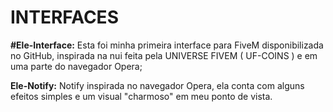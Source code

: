 # INTERFACES

**#Ele-Interface:** Esta foi minha primeira interface para FiveM disponibilizada no GitHub, inspirada na nui feita pela UNIVERSE FIVEM ( UF-COINS ) e em uma parte do navegador Opera;

**Ele-Notify:** Notify inspirada no navegador Opera, ela conta com alguns efeitos simples e um visual "charmoso" em meu ponto de vista.
